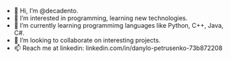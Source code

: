 - 👋 Hi, I’m @decadento.
- 👀 I’m interested in programming, learning new technologies.
- 🌱 I’m currently learning programmimg languages like Python, C++, Java, C#.
- 💞️ I’m looking to collaborate on interesting projects.
- 📫 Reach me at linkedin: linkedin.com/in/danylo-petrusenko-73b872208


